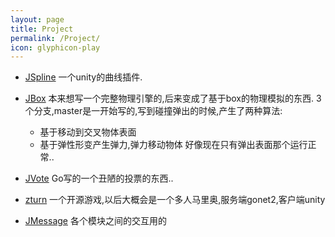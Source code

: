 ```yaml
---
layout: page
title: Project
permalink: /Project/
icon: glyphicon-play
---
```


- [JSpline](https://github.com/imnotanderson/JSpline)
    一个unity的曲线插件.
    
- [JBox](https://github.com/imnotanderson/JBox)
    本来想写一个完整物理引擎的,后来变成了基于box的物理模拟的东西.
    3个分支,master是一开始写的,写到碰撞弹出的时候,产生了两种算法:
    - 基于移动到交叉物体表面
    - 基于弹性形变产生弹力,弹力移动物体
    好像现在只有弹出表面那个运行正常..
  
- [JVote](https://github.com/imnotanderson/JVote)
    Go写的一个丑陋的投票的东西..
    
- [zturn](https://github.com/imnotanderson/zturn)
    一个开源游戏,以后大概会是一个多人马里奥,服务端gonet2,客户端unity
  
- [JMessage](https://github.com/imnotanderson/JMessage)
    各个模块之间的交互用的
    

